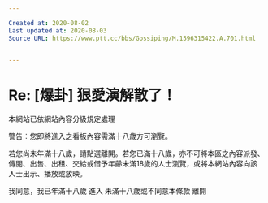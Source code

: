 ```yaml
---

Created at: 2020-08-02
Last updated at: 2020-08-03
Source URL: https://www.ptt.cc/bbs/Gossiping/M.1596315422.A.701.html


---
```


# Re: [爆卦] 狠愛演解散了！


本網站已依網站內容分級規定處理

警告︰您即將進入之看板內容需滿十八歲方可瀏覽。

若您尚未年滿十八歲，請點選離開。若您已滿十八歲，亦不可將本區之內容派發、傳閱、出售、出租、交給或借予年齡未滿18歲的人士瀏覽，或將本網站內容向該人士出示、播放或放映。

我同意，我已年滿十八歲
進入
未滿十八歲或不同意本條款
離開

